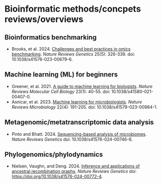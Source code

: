 # Bioinformatic methods/concpets reviews/overviews

## Bioinformatics benchmarking

* Brooks, et al. 2024. [Challenges and best practices in omics benchmarking](https://www.nature.com/articles/s41576-023-00679-6). *Nature Reviews Genetics* 25(5): 326-339. doi: 10.1038/s41576-023-00679-6.

## Machine learning (ML) for beginners

* Greener, et al. 2021. [A guide to machine learning for biologists](https://www.nature.com/articles/s41580-021-00407-0). *Nature Reviews Molecular Cell Biology* 23(1): 40-55. doi: 10.1038/s41580-021-00407-0.
* Asnicar, et al. 2023. [Machine learning for microbiologists](https://www.nature.com/articles/s41579-023-00984-1). *Nature Reviews Microbiology* 22(4): 191-205. doi: 10.1038/s41579-023-00984-1.

## Metagenomic/metatranscriptomic data analysis

* Pinto and Bhatt. 2024. [Sequencing-based analysis of microbiomes](https://www.nature.com/articles/s41576-024-00746-6). *Nature Reviews Genetics* doi: 10.1038/s41576-024-00746-6.

## Phylogenomics/phylodynamics

* Nielsen, Vaughn, and Deng. 2024. [Inference and applications of ancestral recombination graphs](https://www.nature.com/articles/s41576-024-00772-4). *Nature Reviews Genetics* doi: https://doi.org/10.1038/s41576-024-00772-4.
